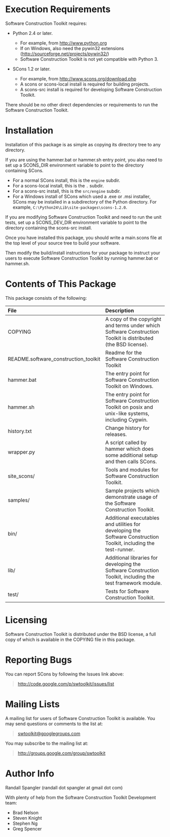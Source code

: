 

# Execution Requirements #

Software Construction Toolkit requires:

  * Python 2.4 or later.
    * For example, from http://www.python.org
    * If on Windows, also need the pywin32 extensions (http://sourceforge.net/projects/pywin32/)
    * Software Construction Toolkit is not yet compatible with Python 3.

  * SCons 1.2 or later.
    * For example, from http://www.scons.org/download.php
    * A scons or scons-local install is required for building projects.
    * A scons-src install is required for developing Software Construction Toolkit.

There should be no other direct dependencies or requirements to run the
Software Construction Toolkit.


# Installation #

Installation of this package is as simple as copying its directory tree to any
directory.

If you are using the hammer.bat or hammer.sh entry point, you also need to
set up a SCONS\_DIR environment variable to point to the directory containing
SCons.
  * For a normal SCons install, this is the `engine` subdir.
  * For a scons-local install, this is the `.` subdir.
  * For a scons-src install, this is the `src/engine` subdir.
  * For a Windows install of SCons which used a .exe or .msi installer, SCons may be installed in a subdirectory of the Python directory.  For example, `C:\Python24\Lib\site-packages\scons-1.2.0`.

If you are modifying Software Construction Toolkit and need to run the unit
tests, set up a SCONS\_DEV\_DIR environment variable to point to the directory
containing the scons-src install.

Once you have installed this package, you should write a main.scons file at the
top level of your source tree to build your software.

Then modify the build/install instructions for your package to instruct
your users to execute Software Construction Toolkit by running hammer.bat or
hammer.sh.


# Contents of This Package #

This package consists of the following:

| **File** | **Description** |
|:---------|:----------------|
| COPYING  | A copy of the copyright and terms under which Software Construction Toolkit is distributed (the BSD license). |
| README.software\_construction\_toolkit | Readme for the Software Construction Toolkit |
| hammer.bat | The entry point for Software Construction Toolkit on Windows. |
| hammer.sh | The entry point for Software Construction Toolkit on posix and unix-like systems, including Cygwin. |
| history.txt | Change history for releases. |
| wrapper.py | A script called by hammer which does some additional setup and then calls SCons. |
| site\_scons/ | Tools and modules for Software Construction Toolkit. |
| samples/ | Sample projects which demonstrate usage of the Software Construction Toolkit. |
| bin/     | Additional executables and utilities for developing the Software Construction Toolkit, including the test-runner. |
| lib/     | Additional libraries for developing the Software Construction Toolkit, including the test framework module. |
| test/    | Tests for Software Construction Toolkit. |


# Licensing #

Software Construction Toolkit is distributed under the BSD license, a full copy
of which is available in the COPYING file in this package.

# Reporting Bugs #

You can report SCons by following the Issues link above:

> http://code.google.com/p/swtoolkit/issues/list


# Mailing Lists #

A mailing list for users of Software Construction Toolkit is available.  You
may send questions or comments to the list at:

> swtoolkit@googlegroups.com

You may subscribe to the mailing list at:

> http://groups.google.com/group/swtoolkit


# Author Info #

Randall Spangler (randall dot spangler at gmail dot com)

With plenty of help from the Software Construction Toolkit Development team:
  * Brad Nelson
  * Steven Knight
  * Stephen Ng
  * Greg Spencer